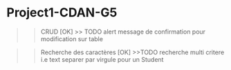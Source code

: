 # Project1-CDAN-G5

>>CRUD [OK] >> TODO alert message de confirmation pour modification sur table

>>Recherche des caractères [OK] >>TODO recherche multi critere i.e text separer par virgule pour un Student 
